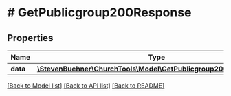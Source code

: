 # # GetPublicgroup200Response

## Properties

Name | Type | Description | Notes
------------ | ------------- | ------------- | -------------
**data** | [**\StevenBuehner\ChurchTools\Model\GetPublicgroup200ResponseData**](GetPublicgroup200ResponseData.md) |  | [optional]

[[Back to Model list]](../../README.md#models) [[Back to API list]](../../README.md#endpoints) [[Back to README]](../../README.md)
